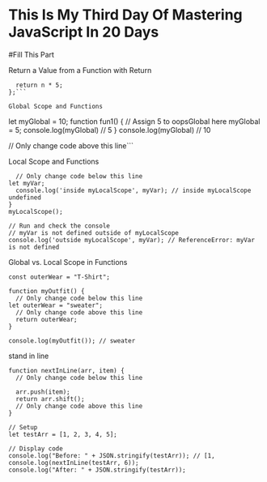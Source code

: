 # This Is My Third Day Of Mastering JavaScript In 20 Days



#Fill This Part



Return a Value from a Function with Return
```function timesFive (n) {
  return n * 5;
};```

Global Scope and Functions
```
let myGlobal = 10;
function fun1() {
  // Assign 5 to oopsGlobal here
myGlobal = 5;
console.log(myGlobal) // 5
}
console.log(myGlobal) // 10

// Only change code above this line```

Local Scope and Functions
```function myLocalScope() {
  // Only change code below this line
let myVar;
  console.log('inside myLocalScope', myVar); // inside myLocalScope undefined
}
myLocalScope();

// Run and check the console
// myVar is not defined outside of myLocalScope
console.log('outside myLocalScope', myVar); // ReferenceError: myVar is not defined
```

Global vs. Local Scope in Functions
```// Setup
const outerWear = "T-Shirt";

function myOutfit() {
  // Only change code below this line
let outerWear = "sweater";
  // Only change code above this line
  return outerWear;
}

console.log(myOutfit()); // sweater
```
stand in line
```
function nextInLine(arr, item) {
  // Only change code below this line
 
  arr.push(item);
  return arr.shift();
  // Only change code above this line
}

// Setup
let testArr = [1, 2, 3, 4, 5];

// Display code
console.log("Before: " + JSON.stringify(testArr)); // [1,
console.log(nextInLine(testArr, 6));
console.log("After: " + JSON.stringify(testArr));
```
